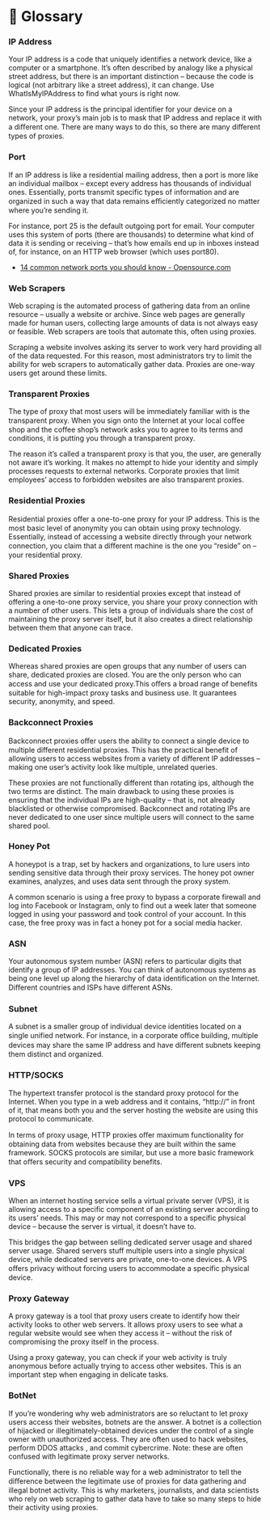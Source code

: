 # 🧱 Glossary

### IP Address

Your IP address is a code that uniquely identifies a network device, like a computer or a smartphone. It’s often described by analogy like a physical street address, but there is an important distinction – because the code is logical (not arbitrary like a street address), it can change. Use WhatIsMyIPAddress to find what yours is right now.

Since your IP address is the principal identifier for your device on a network, your proxy’s main job is to mask that IP address and replace it with a diﬀerent one. There are many ways to do this, so there are many diﬀerent types of proxies.

### Port

If an IP address is like a residential mailing address, then a port is more like an individual mailbox – except every address has thousands of individual ones. Essentially, ports transmit specific types of information and are organized in such a way that data remains eﬃciently categorized no matter where you’re sending it.

For instance, port 25 is the default outgoing port for email. Your computer uses this system of ports (there are thousands) to determine what kind of data it is sending or receiving – that’s how emails end up in inboxes instead of, for instance, on an HTTP web browser (which uses port80).

- [14 common network ports you should know - Opensource.com](https://opensource.com/article/18/10/common-network-ports)

### Web Scrapers

Web scraping is the automated process of gathering data from an online resource – usually a website or archive. Since web pages are generally made for human users, collecting large amounts of data is not always easy or feasible. Web scrapers are tools that automate this, often using proxies.

Scraping a website involves asking its server to work very hard providing all of the data requested. For this reason, most administrators try to limit the ability for web scrapers to automatically gather data. Proxies are one-way users get around these limits.

### Transparent Proxies

The type of proxy that most users will be immediately familiar with is the transparent proxy. When you sign onto the Internet at your local coﬀee shop and the coffee shop’s network asks you to agree to its terms and conditions, it is putting you through a transparent proxy.

The reason it’s called a transparent proxy is that you, the user, are generally not aware it’s working. It makes no attempt to hide your identity and simply processes requests to external networks. Corporate proxies that limit employees’ access to forbidden websites are also transparent proxies.

### Residential Proxies

Residential proxies oﬀer a one-to-one proxy for your IP address. This is the most basic level of anonymity you can obtain using proxy technology. Essentially, instead of accessing a website directly through your network connection, you claim that a diﬀerent machine is the one you “reside” on – your residential proxy.

### Shared Proxies

Shared proxies are similar to residential proxies except that instead of offering a one-to-one proxy service, you share your proxy connection with a number of other users. This lets a group of individuals share the cost of maintaining the proxy server itself, but it also creates a direct relationship between them that anyone can trace.

### Dedicated Proxies

Whereas shared proxies are open groups that any number of users can share, dedicated proxies are closed. You are the only person who can access and use your dedicated proxy.This oﬀers a broad range of benefits suitable for high-impact proxy tasks and business use. It guarantees security, anonymity, and speed.

### Backconnect Proxies

Backconnect proxies oﬀer users the ability to connect a single device to multiple different residential proxies. This has the practical benefit of allowing users to access websites from a variety of different IP addresses – making one user’s activity look like multiple, unrelated queries.

These proxies are not functionally different than rotating ips, although the two terms are distinct. The main drawback to using these proxies is ensuring that the individual IPs are high-quality – that is, not already blacklisted or otherwise compromised. Backconnect and rotating IPs are never dedicated to one user since multiple users will connect to the same shared pool.

### Honey Pot

A honeypot is a trap, set by hackers and organizations, to lure users into sending sensitive data through their proxy services. The honey pot owner examines, analyzes, and uses data sent through the proxy system.

A common scenario is using a free proxy to bypass a corporate firewall and log into Facebook or Instagram, only to find out a week later that someone logged in using your password and took control of your account. In this case, the free proxy was in fact a honey pot for a social media hacker.

### ASN

Your autonomous system number (ASN) refers to particular digits that identify a group of IP addresses. You can think of autonomous systems as being one level up along the hierarchy of data identification on the Internet. Diﬀerent countries and ISPs have diﬀerent ASNs.

### Subnet

A subnet is a smaller group of individual device identities located on a single unified network. For instance, in a corporate oﬃce building, multiple devices may share the same IP address and have diﬀerent subnets keeping them distinct and organized.

### HTTP/SOCKS

The hypertext transfer protocol is the standard proxy protocol for the Internet. When you type in a web address and it contains, “http://” in front of it, that means both you and the server hosting the website are using this protocol to communicate.

In terms of proxy usage, HTTP proxies oﬀer maximum functionality for obtaining data from websites because they are built within the same framework. SOCKS protocols are similar, but use a more basic framework that oﬀers security and compatibility benefits.

### VPS

When an internet hosting service sells a virtual private server (VPS), it is allowing access to a specific component of an existing server according to its users’ needs. This may or may not correspond to a specific physical device – because the server is virtual, it doesn’t have to.

This bridges the gap between selling dedicated server usage and shared server usage. Shared servers stuff multiple users into a single physical device, while dedicated servers are private, one-to-one devices. A VPS oﬀers privacy without forcing users to accommodate a specific physical device.

### Proxy Gateway

A proxy gateway is a tool that proxy users create to identify how their activity looks to other web servers. It allows proxy users to see what a regular website would see when they access it – without the risk of compromising the proxy itself in the process.

Using a proxy gateway, you can check if your web activity is truly anonymous before actually trying to access other websites. This is an important step when engaging in delicate tasks.

### BotNet

If you’re wondering why web administrators are so reluctant to let proxy users access their websites, botnets are the answer. A botnet is a collection of hijacked or illegitimately-obtained devices under the control of a single owner with unauthorized access. They are often used to hack websites, perform DDOS attacks , and commit cybercrime. Note: these are often confused with legitimate proxy server networks.

Functionally, there is no reliable way for a web administrator to tell the diﬀerence between the legitimate use of proxies for data gathering and illegal botnet activity. This is why marketers, journalists, and data scientists who rely on web scraping to gather data have to take so many steps to hide their activity using proxies.